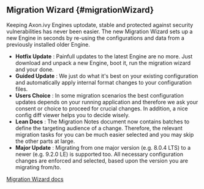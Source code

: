 ## Migration Wizard {#migrationWizard}

Keeping Axon.ivy Engines uptodate, stable and protected against security vulnerabilities has never been easier. The new Migration Wizard sets up a new Engine in seconds by re-using the configurations and data from a previously installed older Engine. 

- __Hotfix Update__ : Painfull updates to the latest Engine are no more. Just download and unpack a new Engine, boot it, run the migration wizard and your done.
- __Guided Update__ : We just do what it's best on your existing configuration and automatically apply internal format changes to your configuration files.
- __Users Choice__ : In some migration scenarios the best configuration updates depends on your running application and therefore we ask your consent or choice to proceed for crucial changes. In addition, a nice config diff viewer helps you to decide wisely.
- __Lean Docs__ : The Migration Notes document now contains batches to define the targeting audience of a change. Therefore, the relevant migration tasks for you can be much easier selected and you may skip the other parts at large.
- __Major Update__ : Migrating from one major version (e.g. 8.0.4 LTS) to a newer (e.g. 9.2.0 LE) is supported too. All necessary configuration changes are enforced and selected, based upon the version you are migrating from/to.

<div class="short-links">
	<a href="${docBaseUrl}/engine-guide/tool-reference/migration-wizard.html" target="_blank" rel="noopener noreferrer">
		<i class="fas fa-check-circle"></i> Migration Wizard docs
	</a>
</div>
